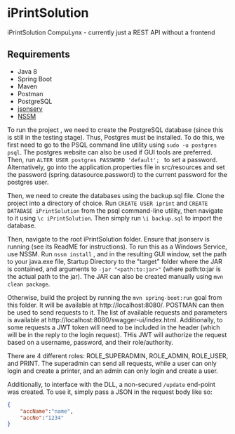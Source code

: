# iPrintSolution
iPrintSolution CompuLynx - currently just a REST API without a frontend

## Requirements
- Java 8
- Spring Boot
- Maven
- Postman
- PostgreSQL
- [jsonserv](https://github.com/VirajGanatra/jsonserv)
- [NSSM](nssm.cc)




To run the project , we need to create the PostgreSQL database (since this is still in the testing stage). Thus, Postgres must be installed. To do this, we first need to go to the PSQL command line utility using ```sudo -u postgres psql```. The postgres website can also be used if GUI tools are preferred. Then, run ```ALTER USER postgres PASSWORD 'default'; ``` to set a password. Alternatively, go into the application.properties file in src/resources and set the password (spring.datasource.password) to the current password for the postgres user.

Then, we need to create the databases using the backup.sql file. Clone the project into a directory of choice. Run ```CREATE USER iprint``` and ```CREATE DATABASE iPrintSolution``` from the psql command-line utility, then navigate to it using ```\c iPrintSolution```. Then simply run ```\i backup.sql``` to import the database.

 Then, navigate to the root iPrintSolution folder. Ensure that jsonserv is running (see its ReadME for instructions). To run this as a Windows Service, use NSSM. Run ``nssm install``
 , and in the resulting GUI window, set the path to your java.exe file, Startup Directory to the "target" folder where the JAR is contained, and arguments to `-jar "<path:to:jar>"` (where path:to:jar is the actual path to the jar). The JAR can also be created manually using `mvn clean package`.

Otherwise, build the project by running the ```mvn spring-boot:run``` goal from this folder. It will be available at http://localhost:8080/. POSTMAN can then be used to send requests to it. The list of available requests and parameters is available at http://localhost:8080/swagger-ui/index.html. Additionally, to some requests a JWT token will need to be included in the header (which will be in the reply to the login request). THis JWT will authorize the request based on a username, password, and their role/authority.

There are 4 different roles: ROLE_SUPERADMIN, ROLE_ADMIN, ROLE_USER, and PRINT. The superadmin can send all requests, while a user can only login and create a printer, and an admin can only login and create a user.

Additionally, to interface with the DLL, a non-secured `/update` end-point was created. To use it, simply pass a JSON in the request body like so: 
```json
{
    "accName":"name",
    "accNo":"1234"
}
```





